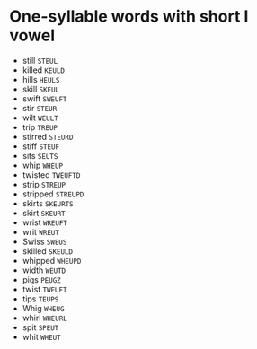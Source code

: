# One-syllable words with short I vowel

* still `STEUL`
* killed `KEULD`
* hills `HEULS`
* skill `SKEUL`
* swift `SWEUFT`
* stir `STEUR`
* wilt `WEULT`
* trip `TREUP`
* stirred `STEURD`
* stiff `STEUF`
* sits `SEUTS`
* whip `WHEUP`
* twisted `TWEUFTD`
* strip `STREUP`
* stripped `STREUPD`
* skirts `SKEURTS`
* skirt `SKEURT`
* wrist `WREUFT`
* writ `WREUT`
* Swiss `SWEUS`
* skilled `SKEULD`
* whipped `WHEUPD`
* width `WEUTD`
* pigs `PEUGZ`
* twist `TWEUFT`
* tips `TEUPS`
* Whig `WHEUG`
* whirl `WHEURL`
* spit `SPEUT`
* whit `WHEUT`
